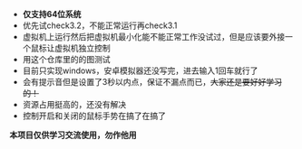 - **仅支持64位系统**
- 优先试check3.2，不能正常运行再check3.1
- 虚拟机上运行然后把虚拟机最小化能不能正常工作没试过，但是应该要外接一个鼠标让虚拟机独立控制
- 用这个仓库里的的图测试
- 目前只实现windows，安卓模拟器还没写完，进去输入1回车就行了
- 会有提示音但是设置了3秒以内点，保证不漏点而已，~~大家还是要好好学习的！~~
- 资源占用挺高的，还没有解决
- 控制开启和关闭的鼠标手势在搞了在搞了


**本项目仅供学习交流使用，勿作他用**
